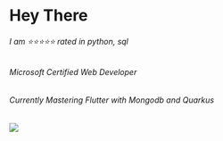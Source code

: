 <h1>Hey There</h1>
<b>
      <h6> I am ⭐⭐⭐⭐⭐ rated in python, sql</h6>
      <h6> Microsoft Certified Web Developer</h6>
      <h6>Currently Mastering Flutter with Mongodb and Quarkus</h6>
<img align="center" src="https://github-readme-stats.vercel.app/api/?username=manishtalreja0510" />



      
